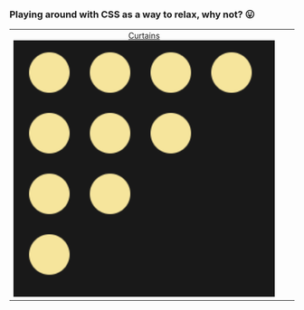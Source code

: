 ### Playing around with CSS as a way to relax, why not? 😛


| | | |
|:-------------------------:|:-------------------------:| :-------------------------:|
|[Curtains](https://codepen.io/annb161/pen/WNJpwEp)<img width="1604" alt="Curtain" src="https://github.com/thaian161/CSS-battle/blob/main/docs/Battle%2019%20-%20Spacing.png?raw=true">  